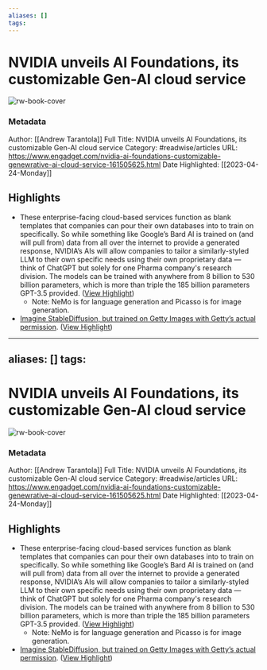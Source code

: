 ```yaml
---
aliases: []
tags:
---
```

# NVIDIA unveils AI Foundations, its customizable Gen-AI cloud service

![rw-book-cover](https://s.yimg.com/uu/api/res/1.2/gz_HFr0LunPQbKEqjH7XdA--~B/Zmk9ZmlsbDtoPTYzMDtweW9mZj0wO3c9MTIwMDthcHBpZD15dGFjaHlvbg--/https://media-mbst-pub-ue1.s3.amazonaws.com/creatr-uploaded-images/2023-03/98e78580-c759-11ed-af7d-8d043fce34dd.cf.webp)
### Metadata
Author: [[Andrew Tarantola]]
Full Title: NVIDIA unveils AI Foundations, its customizable Gen-AI cloud service
Category: #readwise/articles
URL: https://www.engadget.com/nvidia-ai-foundations-customizable-genewrative-ai-cloud-service-161505625.html
Date Highlighted: [[2023-04-24-Monday]]

## Highlights
- These enterprise-facing cloud-based services function as blank templates that companies can pour their own databases into to train on specifically. So while something like Google’s Bard AI is trained on (and will pull from) data from all over the internet to provide a generated response, NVIDIA’s AIs will allow companies to tailor a similarly-styled LLM to their own specific needs using their own proprietary data — think of ChatGPT but solely for one Pharma company's research division. The models can be trained with anywhere from 8 billion to 530 billion parameters, which is more than triple the 185 billion parameters GPT-3.5 provided. ([View Highlight](https://read.readwise.io/read/01gyt9pk709dy6rrxrbrftbe9f))
    - Note: NeMo is for language generation and Picasso is for image generation.
- [Imagine StableDiffusion, but trained on Getty Images with Getty’s actual permission](https://www.engadget.com/getty-images-sues-the-maker-of-ai-art-generator-stable-diffusion-over-data-scraping-allegations-184502897.html). ([View Highlight](https://read.readwise.io/read/01gyt9pzec56za410ndq6vxd3m))
---
aliases: []
tags:
---
# NVIDIA unveils AI Foundations, its customizable Gen-AI cloud service

![rw-book-cover](https://s.yimg.com/uu/api/res/1.2/gz_HFr0LunPQbKEqjH7XdA--~B/Zmk9ZmlsbDtoPTYzMDtweW9mZj0wO3c9MTIwMDthcHBpZD15dGFjaHlvbg--/https://media-mbst-pub-ue1.s3.amazonaws.com/creatr-uploaded-images/2023-03/98e78580-c759-11ed-af7d-8d043fce34dd.cf.webp)
### Metadata
Author: [[Andrew Tarantola]]
Full Title: NVIDIA unveils AI Foundations, its customizable Gen-AI cloud service
Category: #readwise/articles
URL: https://www.engadget.com/nvidia-ai-foundations-customizable-genewrative-ai-cloud-service-161505625.html
Date Highlighted: [[2023-04-24-Monday]]

## Highlights
- These enterprise-facing cloud-based services function as blank templates that companies can pour their own databases into to train on specifically. So while something like Google’s Bard AI is trained on (and will pull from) data from all over the internet to provide a generated response, NVIDIA’s AIs will allow companies to tailor a similarly-styled LLM to their own specific needs using their own proprietary data — think of ChatGPT but solely for one Pharma company's research division. The models can be trained with anywhere from 8 billion to 530 billion parameters, which is more than triple the 185 billion parameters GPT-3.5 provided. ([View Highlight](https://read.readwise.io/read/01gyt9pk709dy6rrxrbrftbe9f))
    - Note: NeMo is for language generation and Picasso is for image generation.
- [Imagine StableDiffusion, but trained on Getty Images with Getty’s actual permission](https://www.engadget.com/getty-images-sues-the-maker-of-ai-art-generator-stable-diffusion-over-data-scraping-allegations-184502897.html). ([View Highlight](https://read.readwise.io/read/01gyt9pzec56za410ndq6vxd3m))

